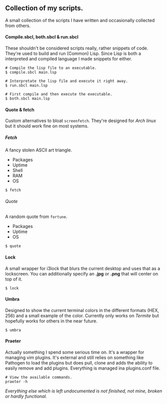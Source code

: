 ## Collection of my scripts.
A small collection of the scripts I have written and occasionally collected from others.

#### Compile.sbcl, both.sbcl & run.sbcl
These shouldn't be considered scripts really, rather snippets of code.
They're used to build and run (Common) Lisp. Since Lisp is both a interpreted
and compiled language I made snippets for either.
```
# Compile the lisp file to an executable.
$ compile.sbcl main.lsp

# Interpretate the lisp file and execute it right away.
$ run.sbcl main.lsp

# First compile and then execute the executable.
$ both.sbcl main.lsp
```

#### Quote & fetch
Custom alternatives to bloat `screenfetch`. They're designed for *Arch linux*
but it should work fine on most systems.
##### Fetch
A fancy stolen ASCII art triangle.
* Packages
* Uptime
* Shell
* RAM
* OS
```
$ fetch
```

###### Quote
A random quote from `fortune`.
* Packages
* Uptime
* OS
```
$ quote
```

#### Lock
A small wrapper for i3lock that blurs the current desktop and uses that as a
lockscreen. You can additionally specify an **.jpg** or **.png** that will
center on top of it.
```
$ lock
```


#### Umbra
Designed to show the current terminal colors in the different formats (HEX, 256)
and a small example of the color. Currently only works on *Termite* but
hopefully works for others in the near future.
```
$ umbra
```

#### Praeter
Actually something I spend some serious time on. It's a wrapper for managing
vim plugins. It's external and still relies on something like Pathogen to
load the plugins but does pull, clone and adds the ability to easily remove
and add plugins. Everything is managed ina plugins.conf file.
```
# View the available commands.
praeter -h
```

*Everything else which is left undocumented is not finished, not mine, broken
or hardly functional.*
